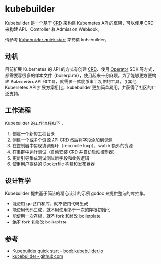 # kubebuilder

Kubebuilder 是一个基于 [CRD](../gai-nian-yu-yuan-li/extension/crd.md) 来构建 Kubernetes API 的框架，可以使用 CRD 来构建 API、Controller 和 Admission Webhook。

请参考 [Kubebuilder quick start](https://book.kubebuilder.io/quick_start.html) 来安装 kubebuilder。

## 动机

目前扩展 Kubernetes 的 API 的方式有创建 [CRD](../gai-nian-yu-yuan-li/extension/crd.md)、使用 [Operator](operator/) SDK 等方式，都需要写很多的样本文件（boilerplate），使用起来十分麻烦。为了能够更方便构建 Kubernetes API 和工具，就需要一款能够事半功倍的工具，与其他 Kubernetes API 扩展方案相比，kubebuilder 更加简单易用，并获得了社区的广泛支持。

## 工作流程

Kubebuilder 的工作流程如下：

1. 创建一个新的工程目录
2. 创建一个或多个资源 API CRD 然后将字段添加到资源
3. 在控制器中实现协调循环（reconcile loop），watch 额外的资源
4. 在集群中运行测试（自动安装 CRD 并自动启动控制器）
5. 更新引导集成测试测试新字段和业务逻辑
6. 使用用户提供的 Dockerfile 构建和发布容器

## 设计哲学

Kubebuilder 提供基于简洁的精心设计的示例 godoc 来提供整洁的库抽象。

* 能使用 go 接口和库，就不使用代码生成
* 能使用代码生成，就不用使用多于一次的存根初始化
* 能使用一次存根，就不 fork 和修改 boilerplate
* 绝不 fork 和修改 boilerplate

## 参考

* [Kubebuilder quick start - book.kubebuilder.io](https://book.kubebuilder.io/quick_start.html)
* [kubebuilder - github.com](https://github.com/kubernetes-sigs/kubebuilder/)

